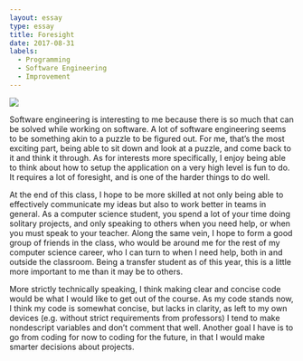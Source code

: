 ```yaml
---
layout: essay
type: essay
title: Foresight
date: 2017-08-31
labels:
  - Programming
  - Software Engineering
  - Improvement
---
```


<img class="ui tiny left circular floated image" src="http://gatherer.wizards.com/Handlers/Image.ashx?multiverseid=3109&type=card">

Software engineering is interesting to me because there is so much that can be solved while working on software. A lot of software engineering seems to be something akin to a puzzle to be figured out. For me, that’s the most exciting part, being able to sit down and look at a puzzle, and come back to it and think it through.  As for interests more specifically, I enjoy being able to think about how to setup the application on a very high level is fun to do. It requires a lot of foresight, and is one of the harder things to do well.

At the end of this class, I hope to be more skilled at not only being able to effectively communicate my ideas but also to work better in teams in general. As a computer science student, you spend a lot of your time doing solitary projects, and only speaking to others when you need help, or when you must speak to your teacher. Along the same vein, I hope to form a good group of friends in the class, who would be around me for the rest of my computer science career, who I can turn to when I need help, both in and outside the classroom. Being a transfer student as of this year, this is a little more important to me than it may be to others.
  
More strictly technically speaking, I think making clear and concise code would be what I would like to get out of the course. As my code stands now, I think my code is somewhat concise, but lacks in clarity, as left to my own devices (e.g. without strict requirements from professors) I tend to make nondescript variables and don’t comment that well. Another goal I have is to go from coding for now to coding for the future, in that I would make smarter decisions about projects. 

